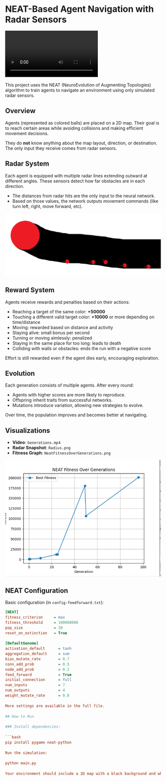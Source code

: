 # NEAT-Based Agent Navigation with Radar Sensors

![Video Preview](./Files/Generations.mp4)

This project uses the NEAT (NeuroEvolution of Augmenting Topologies) algorithm to train agents to navigate an environment using only simulated radar sensors.

## Overview

Agents (represented as colored balls) are placed on a 2D map. Their goal is to reach certain areas while avoiding collisions and making efficient movement decisions.

They do **not** know anything about the map layout, direction, or destination. The only input they receive comes from radar sensors.

## Radar System

Each agent is equipped with multiple radar lines extending outward at different angles. These sensors detect how far obstacles are in each direction.

- The distances from radar hits are the only input to the neural network.
- Based on those values, the network outputs movement commands (like turn left, right, move forward, etc).

![Radar Example](./Files/Radius.png)

## Reward System

Agents receive rewards and penalties based on their actions:

- Reaching a target of the same color: **+50000**
- Touching a different valid target color: **+10000** or more depending on time/distance
- Moving: rewarded based on distance and activity
- Staying alive: small bonus per second
- Turning or moving aimlessly: penalized
- Staying in the same place for too long: leads to death
- Colliding with walls or obstacles: ends the run with a negative score

Effort is still rewarded even if the agent dies early, encouraging exploration.

## Evolution

Each generation consists of multiple agents. After every round:

- Agents with higher scores are more likely to reproduce.
- Offspring inherit traits from successful networks.
- Mutations introduce variation, allowing new strategies to evolve.

Over time, the population improves and becomes better at navigating.

## Visualizations

- **Video**: `Generations.mp4`
- **Radar Snapshot**: `Radius.png`
- **Fitness Graph**: `NeatFitnessOverGenerations.png`

![Fitness Graph](./Files/NeatFitnessOverGenerations.png)

## NEAT Configuration

Basic configuration (in `config-feedforward.txt`):

```ini
[NEAT]
fitness_criterion     = max
fitness_threshold     = 100000000
pop_size              = 30
reset_on_extinction   = True

[DefaultGenome]
activation_default      = tanh
aggregation_default     = sum
bias_mutate_rate        = 0.7
conn_add_prob           = 0.5
node_add_prob           = 0.2
feed_forward            = True
initial_connection      = full
num_inputs              = 7
num_outputs             = 4
weight_mutate_rate      = 0.8

More settings are available in the full file.

## How to Run

### Install dependencies:

```bash
pip install pygame neat-python

Run the simulation:

python main.py

Your environment should include a 2D map with a black background and white borders.
